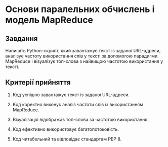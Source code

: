 # Основи паралельних обчислень і модель MapReduce

## Завдання

Напишіть Python-скрипт, який завантажує текст із заданої URL-адреси,
аналізує частоту використання слів у тексті за допомогою парадигми MapReduce і візуалізує топ-слова з найвищою частотою використання у тексті.

## Критерії прийняття

1. Код успішно завантажує текст із заданої URL-адреси.

2. Код коректно виконує аналіз частоти слів із використанням MapReduce.

3. Візуалізація відображає топ-слова за частотою використання.

4. Код ефективно використовує багатопотоковість.

5. Код читабельний та відповідає стандартам PEP 8.
